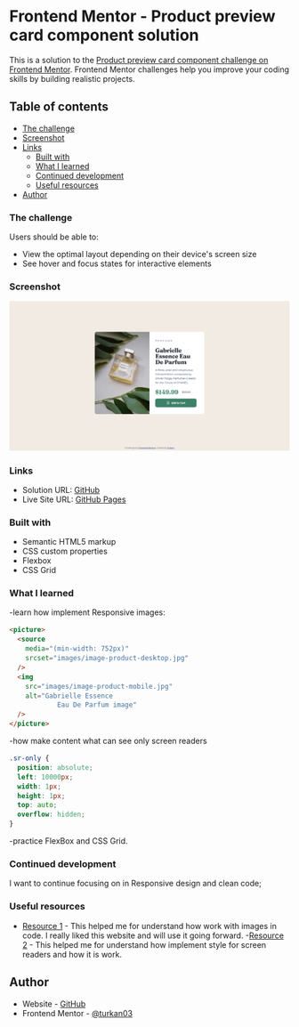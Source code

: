 # Frontend Mentor - Product preview card component solution

This is a solution to the [Product preview card component challenge on Frontend Mentor](https://www.frontendmentor.io/challenges/product-preview-card-component-GO7UmttRfa). Frontend Mentor challenges help you improve your coding skills by building realistic projects.

## Table of contents

- [The challenge](#the-challenge)
- [Screenshot](#screenshot)
- [Links](#links)
  - [Built with](#built-with)
  - [What I learned](#what-i-learned)
  - [Continued development](#continued-development)
  - [Useful resources](#useful-resources)
- [Author](#author)

### The challenge

Users should be able to:

- View the optimal layout depending on their device's screen size
- See hover and focus states for interactive elements

### Screenshot

![](/images/Screenshot%202022-11-08%20at%2010-09-42%20Frontend%20Mentor%20Product%20preview%20card%20component.png)

### Links

- Solution URL: [GitHub](https://github.com/turkan03/Product-preview-card-component.git)
- Live Site URL: [GitHub Pages](https://turkan03.github.io/Product-preview-card-component/)

### Built with

- Semantic HTML5 markup
- CSS custom properties
- Flexbox
- CSS Grid

### What I learned

-learn how implement Responsive images:

```html
<picture>
  <source
    media="(min-width: 752px)"
    srcset="images/image-product-desktop.jpg"
  />
  <img
    src="images/image-product-mobile.jpg"
    alt="Gabrielle Essence
            Eau De Parfum image"
  />
</picture>
```

-how make content what can see only screen readers

```css
.sr-only {
  position: absolute;
  left: 10000px;
  width: 1px;
  height: 1px;
  top: auto;
  overflow: hidden;
}
```

-practice FlexBox and CSS Grid.

### Continued development

I want to continue focusing on in Responsive design and clean code;

### Useful resources

- [Resource 1](https://developer.mozilla.org/en-US/docs/Learn/HTML/Multimedia_and_embedding/Responsive_images) - This helped me for understand how work with images in code. I really liked this website and will use it going forward. -[Resource 2](https://www.freecodecamp.org/learn/responsive-web-design/applied-accessibility/make-elements-only-visible-to-a-screen-reader-by-using-custom-css) - This helped me for understand how implement style for screen readers and how it is work.

## Author

- Website - [GitHub](https://github.com/turkan03)
- Frontend Mentor - [@turkan03](https://www.frontendmentor.io/profile/turkan03)
